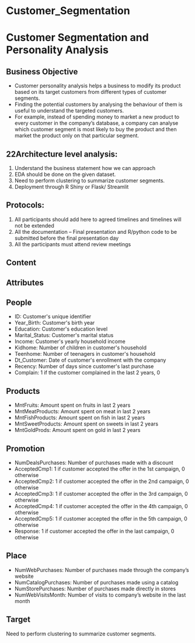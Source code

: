 # Customer_Segmentation

# Customer Segmentation and Personality Analysis

## Business Objective
- Customer personality analysis helps a business to modify its product based on its target customers 
  from different types of customer segments.
- Finding the potential customers by analysing the behaviour of them is useful to understand the 
  targeted customers.    
- For example, instead of spending money to market a new product to every customer in the company’s 
  database, a company can analyse which customer segment is most likely to buy the product and then 
  market the product only on that particular segment.

## 22Architecture level analysis:
1.	Understand the business statement how we can approach
2.	EDA should be done on the given dataset.
3.	Need to perform clustering to summarize customer segments.
4.	Deployment through R Shiny or Flask/ Streamlit

## Protocols:
1)	All participants should add here to agreed timelines and timelines will not be extended
2)	All the documentation – Final presentation and R/python code to be submitted before the final 
    presentation day
3)	All the participants must attend review meetings
   
## Content
## Attributes
## People
-	ID: Customer's unique identifier
- Year_Birth: Customer's birth year
-	Education: Customer's education level
-	Marital_Status: Customer's marital status
-	Income: Customer's yearly household income
-	Kidhome: Number of children in customer's household
-	Teenhome: Number of teenagers in customer's household
-	Dt_Customer: Date of customer's enrollment with the company
-	Recency: Number of days since customer's last purchase
-	Complain: 1 if the customer complained in the last 2 years, 0
## Products
-	MntFruits: Amount spent on fruits in last 2 years
-	MntMeatProducts: Amount spent on meat in last 2 years
-	MntFishProducts: Amount spent on fish in last 2 years
-	MntSweetProducts: Amount spent on sweets in last 2 years
-	MntGoldProds: Amount spent on gold in last 2 years
## Promotion
-	NumDealsPurchases: Number of purchases made with a discount
-	AcceptedCmp1: 1 if customer accepted the offer in the 1st campaign, 0 otherwise
-	AcceptedCmp2: 1 if customer accepted the offer in the 2nd campaign, 0 otherwise
-	AcceptedCmp3: 1 if customer accepted the offer in the 3rd campaign, 0 otherwise
-	AcceptedCmp4: 1 if customer accepted the offer in the 4th campaign, 0 otherwise
-	AcceptedCmp5: 1 if customer accepted the offer in the 5th campaign, 0 otherwise
-	Response: 1 if customer accepted the offer in the last campaign, 0 otherwise
## Place
-	NumWebPurchases: Number of purchases made through the company’s website
-	NumCatalogPurchases: Number of purchases made using a catalog
-	NumStorePurchases: Number of purchases made directly in stores
-	NumWebVisitsMonth: Number of visits to company’s website in the last month
## Target
Need to perform clustering to summarize customer segments.

